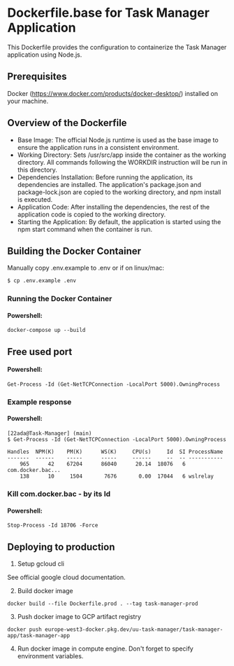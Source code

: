 # Dockerfile.base for Task Manager Application
This Dockerfile provides the configuration to containerize the Task Manager application using Node.js.

## Prerequisites
Docker (https://www.docker.com/products/docker-desktop/) installed on your machine.

## Overview of the Dockerfile
- Base Image: The official Node.js runtime is used as the base image to ensure the application runs in a consistent environment.
- Working Directory: Sets /usr/src/app inside the container as the working directory. All commands following the WORKDIR instruction will be run in this directory.
- Dependencies Installation: Before running the application, its dependencies are installed. The application's package.json and package-lock.json are copied to the working directory, and npm install is executed.
- Application Code: After installing the dependencies, the rest of the application code is copied to the working directory.
- Starting the Application: By default, the application is started using the npm start command when the container is run.

## Building the Docker Container

Manually copy .env.example to .env or if on linux/mac:
```bash
$ cp .env.example .env
```
### Running the Docker Container
#### Powershell:
    docker-compose up --build

## Free used port
#### Powershell:

    Get-Process -Id (Get-NetTCPConnection -LocalPort 5000).OwningProcess
### Example response
#### Powershell:

    [22ada@Task-Manager] (main)
    $ Get-Process -Id (Get-NetTCPConnection -LocalPort 5000).OwningProcess

    Handles  NPM(K)    PM(K)      WS(K)     CPU(s)     Id  SI ProcessName
    -------  ------    -----      -----     ------     --  -- -----------
        965      42    67204      86040      20.14  18076   6 com.docker.bac...
        138      10     1504       7676       0.00  17044   6 wslrelay

### Kill com.docker.bac - by its Id
#### Powershell:

    Stop-Process -Id 18706 -Force


## Deploying to production

1. Setup gcloud cli

See official google cloud documentation.

2. Build docker image

```
docker build --file Dockerfile.prod . --tag task-manager-prod
```

3. Push docker image to GCP artifact registry

```
docker push europe-west3-docker.pkg.dev/uu-task-manager/task-manager-app/task-manager-app
```

4. Run docker image in compute engine. Don't forget to specify environment variables.

